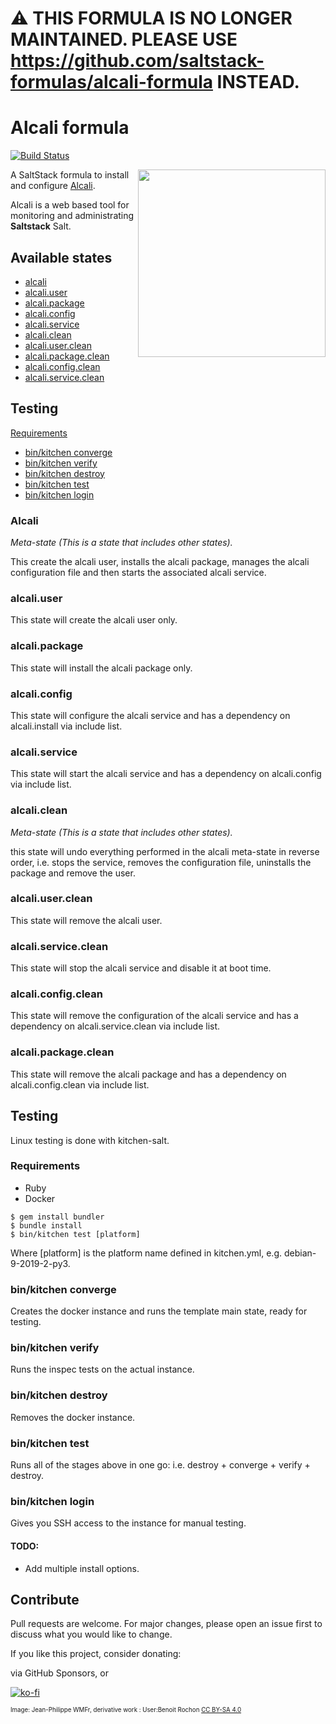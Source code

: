 # :warning: THIS FORMULA IS NO LONGER MAINTAINED. PLEASE USE https://github.com/saltstack-formulas/alcali-formula INSTEAD.

# Alcali formula

[![Build Status](https://travis-ci.org/latenighttales/alcali-formula.svg?branch=master)](https://travis-ci.org/latenighttales/alcali-formula)


<img align="right" height="300" src="https://upload.wikimedia.org/wikipedia/commons/5/5f/Logo_du_Mois_de_la_contribution_sans_texte.svg">

A SaltStack formula to install and configure [Alcali](https://github.com/latenighttales/alcali).

 Alcali is a web based tool for monitoring and administrating **Saltstack** Salt.


## Available states

- [alcali](#alcali)
- [alcali.user](#alcaliuser)
- [alcali.package](#alcalipackage)
- [alcali.config](#alcaliconfig)
- [alcali.service](#alcaliservice)
- [alcali.clean](#alcaliclean)
- [alcali.user.clean](#alcaliuserclean)
- [alcali.package.clean](#alcalipackageclean)
- [alcali.config.clean](#alcaliconfigclean)
- [alcali.service.clean](#alcaliserviceclean)

## Testing

[Requirements](#requirements)

- [bin/kitchen converge](#binkitchen-converge)
- [bin/kitchen verify](#binkitchen-verify)
- [bin/kitchen destroy](#binkitchen-destroy)
- [bin/kitchen test](#binkitchen-test)
- [bin/kitchen login](#binkitchen-login)


### Alcali

_Meta-state (This is a state that includes other states)._

This create the alcali user, installs the alcali package, manages the alcali configuration file and then starts the associated alcali service.

### alcali.user
This state will create the alcali user only.

### alcali.package
This state will install the alcali package only.

### alcali.config
This state will configure the alcali service and has a dependency on alcali.install via include list.

### alcali.service
This state will start the alcali service and has a dependency on alcali.config via include list.

### alcali.clean
_Meta-state (This is a state that includes other states)._

this state will undo everything performed in the alcali meta-state in reverse order, i.e. stops the service, removes the configuration file, uninstalls the package and remove the user.

### alcali.user.clean
This state will remove the alcali user.

### alcali.service.clean
This state will stop the alcali service and disable it at boot time.

### alcali.config.clean
This state will remove the configuration of the alcali service and has a dependency on alcali.service.clean via include list.

### alcali.package.clean
This state will remove the alcali package and has a dependency on alcali.config.clean via include list.

## Testing

Linux testing is done with kitchen-salt.

### Requirements

- Ruby
- Docker

```commandline
$ gem install bundler
$ bundle install
$ bin/kitchen test [platform]
```

Where [platform] is the platform name defined in kitchen.yml, e.g. debian-9-2019-2-py3.

### bin/kitchen converge

Creates the docker instance and runs the template main state, ready for testing.

### bin/kitchen verify

Runs the inspec tests on the actual instance.

### bin/kitchen destroy

Removes the docker instance.

### bin/kitchen test

Runs all of the stages above in one go: i.e. destroy + converge + verify + destroy.

### bin/kitchen login

Gives you SSH access to the instance for manual testing.

#### TODO:

- Add multiple install options.

## Contribute

Pull requests are welcome. For major changes, please open an issue first to discuss what you would like to change.

If you like this project, consider donating:

via GitHub Sponsors, or

[![ko-fi](https://www.ko-fi.com/img/githubbutton_sm.svg)](https://ko-fi.com/J3J3173F6)


<sub><sub>Image: Jean-Philippe WMFr, derivative work : User:Benoit Rochon [CC BY-SA 4.0](https://creativecommons.org/licenses/by-sa/4.0)</sub></sub>

